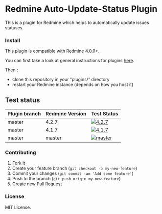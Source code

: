 # Redmine Auto-Update-Status Plugin

This is a plugin for Redmine which helps to automatically update issues statuses.


### Install

This plugin is compatible with Redmine 4.0.0+.

You can first take a look at general instructions for plugins [here](http://www.redmine.org/wiki/redmine/Plugins).

Then :
* clone this repository in your "plugins/" directory
* restart your Redmine instance (depends on how you host it)

## Test status

|Plugin branch| Redmine Version   | Test Status      |
|-------------|-------------------|------------------|
|master       | 4.2.7             | [![4.2.7][1]][5] |  
|master       | 4.1.7             | [![4.1.7][2]][5] |
|master       | master            | [![master][4]][5]|

[1]: https://github.com/nanego/redmine_auto_update_status/actions/workflows/4_2_7.yml/badge.svg
[2]: https://github.com/nanego/redmine_auto_update_status/actions/workflows/4_1_7.yml/badge.svg
[4]: https://github.com/nanego/redmine_auto_update_status/actions/workflows/master.yml/badge.svg
[5]: https://github.com/nanego/redmine_auto_update_status/actions

### Contributing

1. Fork it
2. Create your feature branch (`git checkout -b my-new-feature`)
3. Commit your changes (`git commit -am 'Add some feature'`)
4. Push to the branch (`git push origin my-new-feature`)
5. Create new Pull Request

### License
MIT License.
